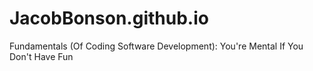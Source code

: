 # JacobBonson.github.io
Fundamentals (Of Coding Software Development): You're Mental If You Don't Have Fun
